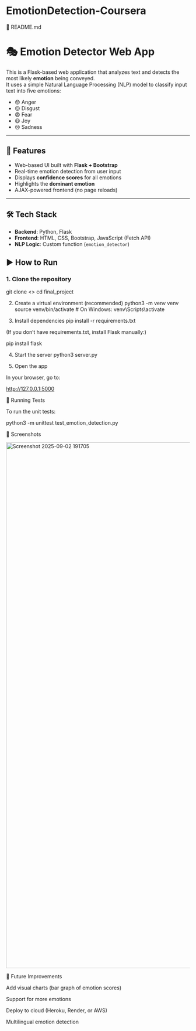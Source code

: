 # EmotionDetection-Coursera
📄 README.md
# 🎭 Emotion Detector Web App

This is a Flask-based web application that analyzes text and detects the most likely **emotion** being conveyed.  
It uses a simple Natural Language Processing (NLP) model to classify input text into five emotions:

- 😡 Anger  
- 😖 Disgust  
- 😨 Fear  
- 😃 Joy  
- 😢 Sadness  

---

## 🚀 Features
- Web-based UI built with **Flask + Bootstrap**  
- Real-time emotion detection from user input  
- Displays **confidence scores** for all emotions  
- Highlights the **dominant emotion**  
- AJAX-powered frontend (no page reloads)  

---

## 🛠️ Tech Stack
- **Backend**: Python, Flask  
- **Frontend**: HTML, CSS, Bootstrap, JavaScript (Fetch API)  
- **NLP Logic**: Custom function (`emotion_detector`)  



## ▶️ How to Run

### 1. Clone the repository
git clone <>
cd final_project

2. Create a virtual environment (recommended)
python3 -m venv venv
source venv/bin/activate   # On Windows: venv\Scripts\activate

3. Install dependencies
pip install -r requirements.txt


(If you don’t have requirements.txt, install Flask manually:)

pip install flask

4. Start the server
python3 server.py

5. Open the app

In your browser, go to:

http://127.0.0.1:5000

🧪 Running Tests

To run the unit tests:

python3 -m unittest test_emotion_detection.py

📸 Screenshots

<img width="2842" height="1436" alt="Screenshot 2025-09-02 191705" src="https://github.com/user-attachments/assets/c0491168-f8d7-4025-9d75-e1a546e2e499" />


📌 Future Improvements

Add visual charts (bar graph of emotion scores)

Support for more emotions

Deploy to cloud (Heroku, Render, or AWS)

Multilingual emotion detection

